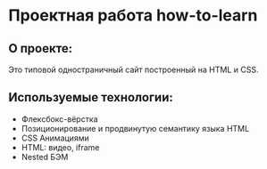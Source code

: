 # Проектная работа how-to-learn

## О проекте:
Это типовой одностраничный сайт построенный на HTML и CSS.

## Используемые технологии:
* Флексбокс-вёрстка
* Позиционирование и продвинутую семантику языка HTML
* СSS Анимациями
* HTML: видео, iframe
* Nested БЭМ
